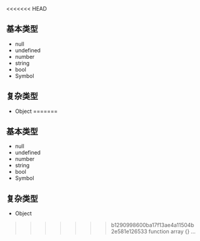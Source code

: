 <<<<<<< HEAD
## 基本类型
- null 
- undefined
- number
- string
- bool
- Symbol <!-- es6新加的 -->
## 复杂类型
- Object
=======
## 基本类型
- null 
- undefined
- number
- string
- bool
- Symbol <!-- es6新加的 -->
## 复杂类型
- Object
>>>>>>> b1290998600ba17f13ae4a11504b2e581e126533
    function  array {} ...